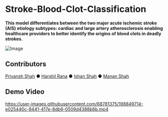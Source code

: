 # Stroke-Blood-Clot-Classification

**This model differentiates between the two major acute ischemic stroke (AIS) etiology subtypes: cardiac and large artery atherosclerosis enabling healthcare providers to better identify the origins of blood clots in deadly strokes.**

![Image](https://user-images.githubusercontent.com/68781375/183031676-456eb164-a65b-45cc-bdf3-a6b7ed528526.jpg)

## Contributors

[Priyansh Shah](https://github.com/Priyansh42) ● [Harshil Rana](https://github.com/harshil311) ● [Ishan Shah](https://github.com/ishanshah1802) ● [Manan Shah](https://github.com/Manan2606)

## Demo Video

https://user-images.githubusercontent.com/68781375/198849714-e025440c-8441-417e-8db6-0509d4388b6b.mp4
